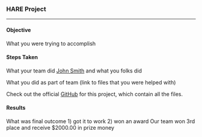 ### HARE Project
***

#### Objective

What you were trying to accomplish

#### Steps Taken

What your team did [John Smith](https://github.com/Koni-Davies) and what you folks did

What you did as part of team (link to files that you were helped with)

Check out the official [GitHub](https://github.com/Koni-Davies/HARE) for this project, which contain all the files.

#### Results

What was final outcome 1) got it to work 2) won an award Our team won 3rd place and receive $2000.00 in prize money
